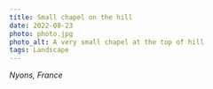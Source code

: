 ```yaml
---
title: Small chapel on the hill
date: 2022-08-23
photo: photo.jpg
photo_alt: A very small chapel at the top of hill
tags: Landscape
---
```


*Nyons, France*
